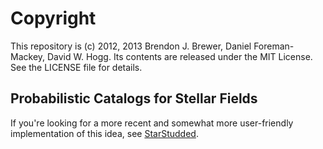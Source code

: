 # Copyright

This repository is (c) 2012, 2013 Brendon J. Brewer, Daniel 
Foreman-Mackey, David W. Hogg. Its contents are released under the
MIT License. See the LICENSE file for details.

Probabilistic Catalogs for Stellar Fields
-----

If you're looking for a more recent and somewhat more user-friendly implementation of this idea,
see [StarStudded](https://github.com/eggplantbren/StarStudded).

<!--# Synthetic Star Field Generator-->

<!--Generate some sweet fake crowded stellar fields for fun & profit.-->

<!--## Example-->

<!--Run this...-->

<!--```python-->
<!--from starfield import PSF, StarField-->
<!--import matplotlib.pyplot as pl-->

<!--psf = PSF([1.0, 0.6], [1.0, 4.0])-->

<!--sf = StarField(psf, 200, 200)-->
<!--sf.generate_bg_stars(100)-->
<!--sf.generate_gaussian_stars(50, 95, 83.5, [[8.**2, 0], [0, 8.**2]])-->
<!--img = sf.image()-->

<!--fig = pl.figure(figsize=(8,8))-->
<!--ax = fig.add_subplot(111, aspect="equal")-->
<!--ax.pcolor(-img, cmap="gray")-->
<!--pl.savefig("example.png")-->
<!--```-->

<!--...to get this...-->

<!--!["Just some stars"](https://github.com/dfm/Star-Field/raw/master/example.png)-->

<!--...and you can save it to a file...-->

<!--```python-->
<!--sf.save("starfield.h5")-->
<!--sf.save("starfield.fits")-->
<!--```-->

